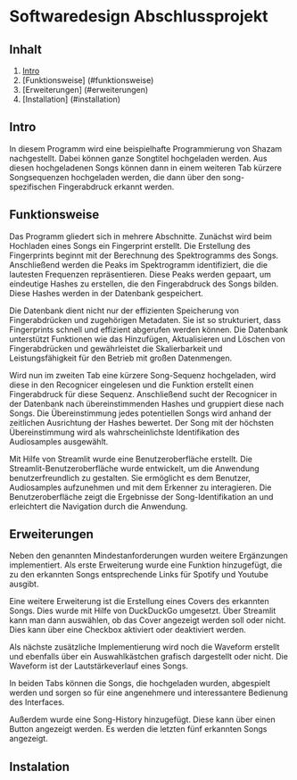 # Softwaredesign Abschlussprojekt

## Inhalt

1. [Intro](#intro)
2. [Funktionsweise] (#funktionsweise)
3. [Erweiterungen] (#erweiterungen)
4. [Installation] (#installation)


## Intro
In diesem Programm wird eine beispielhafte Programmierung von Shazam nachgestellt. Dabei können ganze Songtitel hochgeladen werden. Aus diesen hochgeladenen Songs können dann in einem weiteren Tab kürzere Songsequenzen hochgeladen werden, die dann über den song-spezifischen Fingerabdruck erkannt werden.  
## Funktionsweise
Das Programm gliedert sich in mehrere Abschnitte. Zunächst wird beim Hochladen eines Songs ein Fingerprint erstellt. Die Erstellung des Fingerprints beginnt mit der Berechnung des Spektrogramms des Songs. Anschließend werden die Peaks im Spektrogramm identifiziert, die die lautesten Frequenzen repräsentieren. Diese Peaks werden gepaart, um eindeutige Hashes zu erstellen, die den Fingerabdruck des Songs bilden. Diese Hashes werden in der Datenbank gespeichert.

Die Datenbank dient nicht nur der effizienten Speicherung von Fingerabdrücken und zugehörigen Metadaten. Sie ist so strukturiert, dass Fingerprints schnell und effizient abgerufen werden können. Die Datenbank unterstützt Funktionen wie das Hinzufügen, Aktualisieren und Löschen von Fingerabdrücken und gewährleistet die Skalierbarkeit und Leistungsfähigkeit für den Betrieb mit großen Datenmengen.

Wird nun im zweiten Tab eine kürzere Song-Sequenz hochgeladen, wird diese in den Recognicer eingelesen und die Funktion erstellt einen Fingerabdruck für diese Sequenz. Anschließend sucht der Recognicer in der Datenbank nach übereinstimmenden Hashes und gruppiert diese nach Songs. Die Übereinstimmung jedes potentiellen Songs wird anhand der zeitlichen Ausrichtung der Hashes bewertet. Der Song mit der höchsten Übereinstimmung wird als wahrscheinlichste Identifikation des Audiosamples ausgewählt.

Mit Hilfe von Streamlit wurde eine Benutzeroberfläche erstellt. Die Streamlit-Benutzeroberfläche wurde entwickelt, um die Anwendung benutzerfreundlich zu gestalten. Sie ermöglicht es dem Benutzer, Audiosamples aufzunehmen und mit dem Erkenner zu interagieren. Die Benutzeroberfläche zeigt die Ergebnisse der Song-Identifikation an und erleichtert die Navigation durch die Anwendung.

## Erweiterungen
Neben den genannten Mindestanforderungen wurden weitere Ergänzungen implementiert. Als erste Erweiterung wurde eine Funktion hinzugefügt, die zu den erkannten Songs entsprechende Links für Spotify und Youtube ausgibt.

Eine weitere Erweiterung ist die Erstellung eines Covers des erkannten Songs. Dies wurde mit Hilfe von DuckDuckGo umgesetzt. Über Streamlit kann man dann auswählen, ob das Cover angezeigt werden soll oder nicht. Dies kann über eine Checkbox aktiviert oder deaktiviert werden.

Als nächste zusätzliche Implementierung wird noch die Waveform erstellt und ebenfalls über ein Auswahlkästchen grafisch dargestellt oder nicht. Die Waveform ist der Lautstärkeverlauf eines Songs.

In beiden Tabs können die Songs, die hochgeladen wurden, abgespielt werden und sorgen so für eine angenehmere und interessantere Bedienung des Interfaces.

Außerdem wurde eine Song-History hinzugefügt. Diese kann über einen Button angezeigt werden. Es werden die letzten fünf erkannten Songs angezeigt.

## Instalation


